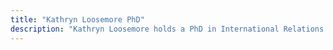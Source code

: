 ```yaml
---
title: "Kathryn Loosemore PhD"
description: "Kathryn Loosemore holds a PhD in International Relations from Northumbria University and serves as the Chief Operating Officer at Kantar Worldpanel. Her expertise lies in examining the correlation between ETA's activities, material conditions, and public sentiment through her research endeavors."
---
```

